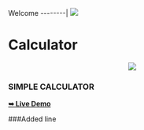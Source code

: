 Welcome
--------|
![](https://media.tenor.com/iVCiM9W7cvYAAAAd/welcome.gif)

# Calculator
<p align="center"><img src="https://github.com/U7P4L-IN/simple-calculator/blob/main/169086855-bd20e6e0-3675-4db6-b086-0298005973f4.png">

### SIMPLE CALCULATOR

<a href="https://u7p4l-in.github.io/simple-calculator/"><strong>➥ Live Demo</strong></a>

###Added line 